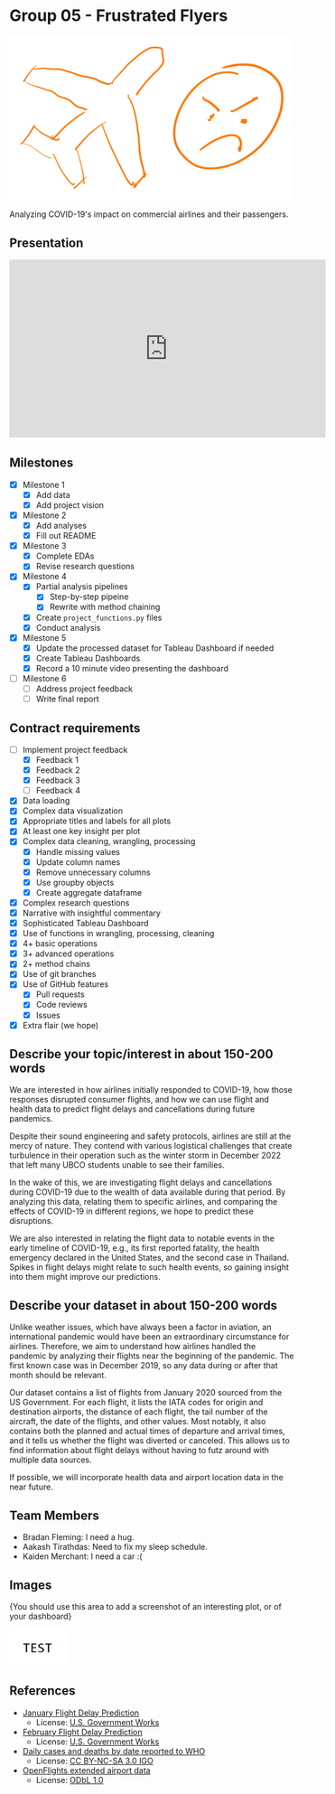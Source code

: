 # Group 05 - Frustrated Flyers

![A poorly drawn logo](./images/logo.svg)

Analyzing COVID-19's impact on commercial airlines and their passengers.

## Presentation
<iframe width="560" height="315" src="https://www.youtube-nocookie.com/embed/_aQ1W5y54HM" title="YouTube video player" frameborder="0" allow="accelerometer; autoplay; clipboard-write; encrypted-media; gyroscope; picture-in-picture; web-share" allowfullscreen></iframe>

## Milestones

- [x] Milestone 1
	- [x] Add data
	- [x] Add project vision
- [x] Milestone 2
	- [x] Add analyses
	- [x] Fill out README
- [x] Milestone 3
	- [x] Complete EDAs
	- [x] Revise research questions
- [x] Milestone 4
    - [x] Partial analysis pipelines
        - [x] Step-by-step pipeine
        - [x] Rewrite with method chaining
    - [x] Create `project_functions.py` files
    - [x] Conduct analysis
- [x] Milestone 5
    - [x] Update the processed dataset for Tableau Dashboard if needed
    - [x] Create Tableau Dashboards
    - [x] Record a 10 minute video presenting the dashboard
- [ ] Milestone 6
    - [ ] Address project feedback
    - [ ] Write final report

## Contract requirements
- [ ] Implement project feedback
    - [x] Feedback 1
    - [x] Feedback 2
    - [x] Feedback 3
    - [ ] Feedback 4
- [x] Data loading
- [x] Complex data visualization
- [x] Appropriate titles and labels for all plots
- [x] At least one key insight per plot
- [x] Complex data cleaning, wrangling, processing
    - [x] Handle missing values
    - [x] Update column names
    - [x] Remove unnecessary columns
    - [x] Use groupby objects
    - [x] Create aggregate dataframe
- [x] Complex research questions
- [x] Narrative with insightful commentary
- [x] Sophisticated Tableau Dashboard
- [x] Use of functions in wrangling, processing, cleaning
- [x] 4+ basic operations
- [x] 3+ advanced operations
- [x] 2+ method chains
- [x] Use of git branches
- [x] Use of GitHub features
    - [x] Pull requests
    - [x] Code reviews
    - [x] Issues
- [x] Extra flair (we hope)

## Describe your topic/interest in about 150-200 words

We are interested in how airlines initially responded to COVID-19, how those responses disrupted consumer flights, and how we can use flight and health data to predict flight delays and cancellations during future pandemics.

Despite their sound engineering and safety protocols, airlines are still at the mercy of nature. They contend with various logistical challenges that create turbulence in their operation such as the winter storm in December 2022 that left many UBCO students unable to see their families.

In the wake of this, we are investigating flight delays and cancellations during COVID-19 due to the wealth of data available during that period. By analyzing this data, relating them to specific airlines, and comparing the effects of COVID-19 in different regions, we hope to predict these disruptions.

We are also interested in relating the flight data to notable events in the early timeline of COVID-19, e.g., its first reported fatality, the health emergency declared in the United States, and the second case in Thailand. Spikes in flight delays might relate to such health events, so gaining insight into them might improve our predictions.

## Describe your dataset in about 150-200 words

Unlike weather issues, which have always been a factor in aviation, an international pandemic would have been an extraordinary circumstance for airlines. Therefore, we aim to understand how airlines handled the pandemic by analyzing their flights near the beginning of the pandemic. The first known case was in December 2019, so any data during or after that month should be relevant.

Our dataset contains a list of flights from January 2020 sourced from the US Government. For each flight, it lists the IATA codes for origin and destination airports, the distance of each flight, the tail number of the aircraft, the date of the flights, and other values. Most notably, it also contains both the planned and actual times of departure and arrival times, and it tells us whether the flight was diverted or canceled. This allows us to find information about flight delays without having to futz around with multiple data sources.

If possible, we will incorporate health data and airport location data in the near future.

## Team Members

- Bradan Fleming: I need a hug.
- Aakash Tirathdas: Need to fix my sleep schedule.
- Kaiden Merchant: I need a car :(

## Images

{You should use this area to add a screenshot of an interesting plot, or of your dashboard}

<img src ="images/test.png" width="100px">

## References

- [January Flight Delay Prediction](https://www.kaggle.com/datasets/divyansh22/flight-delay-prediction)
    - License: [U.S. Government Works](https://www.usa.gov/government-works/)
- [February Flight Delay Prediction](https://www.kaggle.com/datasets/divyansh22/february-flight-delay-prediction)
    - License: [U.S. Government Works](https://www.usa.gov/government-works/)
- [Daily cases and deaths by date reported to WHO](https://covid19.who.int/data)
    - License: [CC BY-NC-SA 3.0 IGO](https://creativecommons.org/licenses/by-nc-sa/3.0/igo/)
- [OpenFlights extended airport data](https://openflights.org/data.html)
    - License: [ODbL 1.0](https://opendatacommons.org/licenses/odbl/1-0/)
